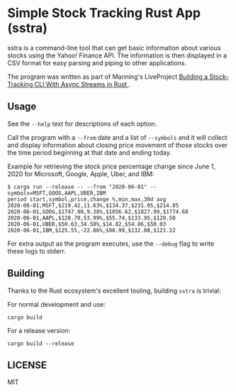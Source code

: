 # Simple Stock Tracking Rust App (sstra)

sstra is a command-line tool that can get basic information about
various stocks using the Yahoo! Finance API. The information is then
displayed in a CSV format for easy parsing and piping to other
applications.

The program was written as part of Manning's LiveProject
[Building a Stock-Tracking CLI With Async Streams in Rust
](https://liveproject.manning.com).

## Usage

See the `--help` text for descriptions of each option.

Call the program with a `--from` date and a list of `--symbols` and it
will collect and display information about closing price movement of
those stocks over the time period beginning at that date and ending
today.

Example for retrieving the stock price percentage change since June 1,
2020 for Microsoft, Google, Apple, Uber, and IBM:

```
$ cargo run --release -- --from "2020-06-01" --symbols=MSFT,GOOG,AAPL,UBER,IBM
period start,symbol,price,change %,min,max,30d avg
2020-06-01,MSFT,$219.42,11.63%,$134.37,$231.05,$214.85
2020-06-01,GOOG,$1747.90,9.38%,$1056.62,$1827.99,$1774.68
2020-06-01,AAPL,$128.70,53.99%,$55.74,$133.95,$120.50
2020-06-01,UBER,$50.63,34.58%,$14.82,$54.86,$50.03
2020-06-01,IBM,$125.55,-22.86%,$90.99,$132.08,$121.22
```

For extra output as the program executes, use the `--debug` flag to
write these logs to stderr.

## Building

Thanks to the Rust ecosystem's excellent tooling, building `sstra` is
trivial:

For normal development and use:
```
cargo build
```

For a release version:
```
cargo build --release
```

## LICENSE

MIT
